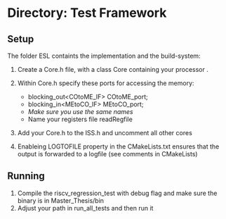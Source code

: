 # Directory: Test Framework

## Setup
The folder ESL containts the implementation and the build-system:
1) Create a Core.h file, with a class Core containing your processor . 
2) Within Core.h specify these ports for accessing the memory:
    * blocking_out<COtoME_IF> COtoME_port;
    * blocking_in<MEtoCO_IF> MEtoCO_port;
    * *Make sure you use the same names*
    * Name your registers file readRegfile
3) Add your Core.h to the ISS.h and uncomment all other cores

4) Enableing LOGTOFILE property in the CMakeLists.txt ensures that the 
output is forwarded to a logfile (see comments in CMakeLists)

## Running

1) Compile the riscv_regression_test with debug flag and make sure the binary is in Master_Thesis/bin
2) Adjust your path in run_all_tests and then run it










 

